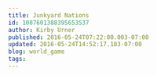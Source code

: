 ```yaml
---
title: Junkyard Nations
id: 1087601388395653537
author: Kirby Urner
published: 2016-05-24T07:22:00.003-07:00
updated: 2016-05-24T14:52:17.183-07:00
blog: world_game
tags: 
---
```


